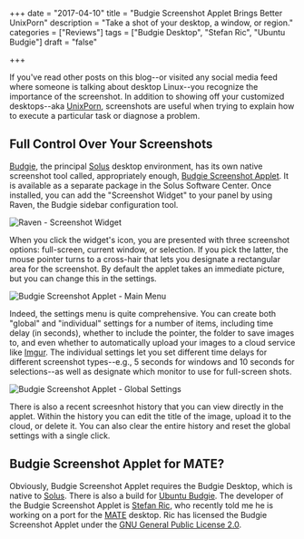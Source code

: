 +++
date = "2017-04-10"
title = "Budgie Screenshot Applet Brings Better UnixPorn"
description = "Take a shot of your desktop, a window, or region."
categories = ["Reviews"]
tags = ["Budgie Desktop", "Stefan Ric", "Ubuntu Budgie"]
draft = "false"

+++

If you've read other posts on this blog--or visited any social media feed where someone is talking about desktop Linux--you recognize the importance of the screenshot. In addition to showing off your customized desktops--aka [UnixPorn](https://www.reddit.com/r/unixporn/), screenshots are useful when trying to explain how to execute a particular task or diagnose a problem.

## Full Control Over Your Screenshots

[Budgie](https://budgie-desktop.org/home/), the principal [Solus](https://solus-project.com) desktop environment, has its own native screenshot tool called, appropriately enough, [Budgie Screenshot Applet](https://github.com/cybre/budgie-screenshot-applet). It is available as a separate package in the Solus Software Center. Once installed, you can add the "Screenshot Widget" to your panel by using Raven, the Budgie sidebar configuration tool.

![Raven - Screenshot Widget](/images/2017-04-10-bsa-raven.png)

When you click the widget's icon, you are presented with three screenshot options: full-screen, current window, or selection. If you pick the latter, the mouse pointer turns to a cross-hair that lets you designate a rectangular area for the screenshot. By default the applet takes an immediate picture, but you can change this in the settings.

![Budgie Screenshot Applet - Main Menu](/images/2017-04-10-bsa-main-menu.png)

Indeed, the settings menu is quite comprehensive. You can create both "global" and "individual" settings for a number of items, including time delay (in seconds), whether to include the pointer, the folder to save images to, and even whether to automatically upload your images to a cloud service like [Imgur](http://imgur.com/). The individual settings let you set different time delays for different screenshot types--e.g., 5 seconds for windows and 10 seconds for selections--as well as designate which monitor to use for full-screen shots.

![Budgie Screenshot Applet - Global Settings](/images/2017-04-10-bsa-global.png)

There is also a recent screesnhot history that you can view directly in the applet. Within the history you can edit the title of the image, upload it to the cloud, or delete it. You can also clear the entire history and reset the global settings with a single click.

## Budgie Screenshot Applet for MATE?

Obviously, Budgie Screenshot Applet requires the Budgie Desktop, which is native to [Solus](https://git.solus-project.com/packages/screenshot-applet/). There is also a build for [Ubuntu Budgie](https://launchpad.net/~budgie-remix/+archive/ubuntu/ppa/+build/10711585). The developer of the Budgie Screenshot Applet is [Stefan Ric](https://github.com/cybre), who recently told me he is working on a port for the [MATE](http://mate-desktop.org/) desktop. Ric  has licensed the Budgie Screenshot Applet under the [GNU General Public License 2.0](https://www.gnu.org/licenses/old-licenses/gpl-2.0.en.html).
